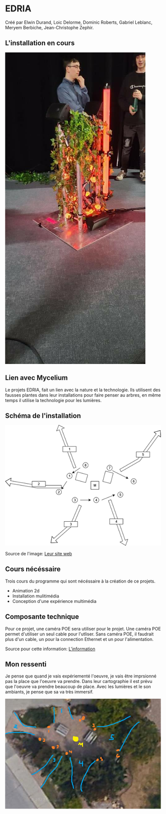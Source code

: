 # EDRIA
Créé par Elwin Durand, Loic Delorme, Dominic Roberts, Gabriel Leblanc, Meryem Berbiche, Jean-Christophe Zephir.

## L'installation en cours
![Photo de l'instalation en cours](medias/oeuvre_edria.jpg)

## Lien avec Mycelium
Le projets EDRIA, fait un lien avec la nature et la technologie. Ils utilisent des fausses plantes dans leur installations pour faire penser au arbres, en même temps il utilise la technologie pour les lumières.
## Schéma de l'installation
![Photo de l'instalation en cours](medias/shema_installation.png)

Source de l'image: [Leur site web](https://tim-montmorency.com/2023/projets/EDRIA/docs/web/preproduction.html)

## Cours nécéssaire
Trois cours du programme qui sont nécéssaire à la création de ce projets.
* Animation 2d
* Installation mulitimédia
* Conception d'une expérience multimédia
## Composante technique
Pour ce projet, une caméra POE sera utiliser pour le projet. Une caméra POE permet d'utiliser un seul cable pour l'utliser. Sans caméra POE, il faudrait plus d'un cable, un pour la connection Ethernet et un pour l'alimentation.

Source pour cette information: [L'information](https://www.trendnet.com/langfr/poe-cameras-guide-beginners#:~:text=Que%20sont%20les%20cam%C3%A9ras%20de,autre%20pour%20l'alimentation%20%C3%A9lectrique.)

## Mon ressenti 
Je pense que quand je vais expériementé l'oeuvre, je vais être imprsionné pas la place que l'oeuvre va prendre. Dans leur cartographie il est prévu que l'oeuvre va prendre beaucoup de place. Avec les lumières et le son ambiants, je pense que sa va très immersif.

![Photo de l'instalation en cours](medias/cartographie.png)


